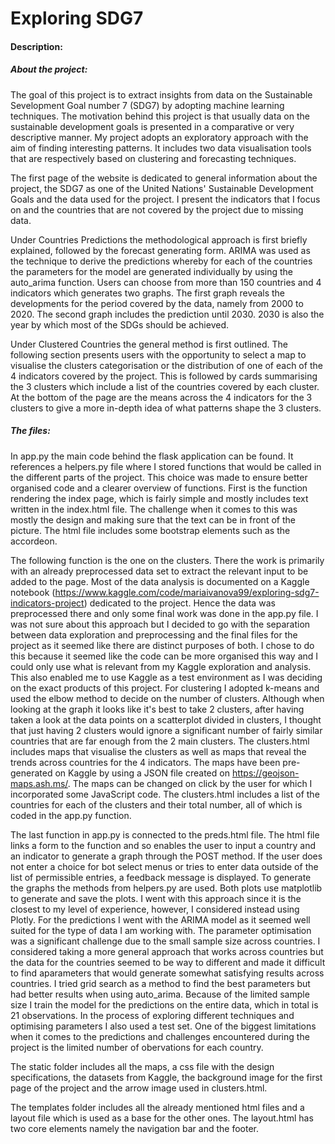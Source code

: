 # Exploring SDG7

#### Description:

##### About the project:
The goal of this project is to extract insights from data on the Sustainable Sevelopment Goal number 7 (SDG7) by adopting machine learning techniques. The motivation behind this project is that usually data on the sustainable development goals is presented in a comparative or very descriptive manner. My project adopts an exploratory approach with the aim of finding interesting patterns. It includes two data visualisation tools that are respectively based on clustering and forecasting techniques.

The first page of the website is dedicated to general information about the project, the SDG7 as one of the United Nations' Sustainable Development Goals and the data used for the project. I present the indicators that I focus on and the countries that are not covered by the project due to missing data.

Under Countries Predictions the methodological approach is first briefly explained, followed by the forecast generating form. ARIMA was used as the technique to derive the predictions whereby for each of the countries the parameters for the model are generated individually by using the auto_arima function. Users can choose from more than 150 countries and 4 indicators which generates two graphs. The first graph reveals the developments for the period covered by the data, namely from 2000 to 2020. The second graph includes the prediction until 2030. 2030 is also the year by which most of the SDGs should be achieved.

Under Clustered Countries the general method is first outlined. The following section presents users with the opportunity to select a map to visualise the clusters categorisation or the distribution of one of each of the 4 indicators covered by the project. This is followed by cards summarising the 3 clusters which include a list of the countries covered by each cluster. At the bottom of the page are the means across the 4 indicators for the 3 clusters to give a more in-depth idea of what patterns shape the 3 clusters.

##### The files:
In app.py the main code behind the flask application can be found. It references a helpers.py file where I stored functions that would be called in the different parts of the project. This choice was made to ensure better organised code and a clearer overview of functions. First is the function rendering the index page, which is fairly simple and mostly includes text written in the index.html file. The challenge when it comes to this was mostly the design and making sure that the text can be in front of the picture. The html file includes some bootstrap elements such as the accordeon.

The following function is the one on the clusters. There the work is primarily with an already preprocessed data set to extract the relevant input to be added to the page. Most of the data analysis is documented on a Kaggle notebook (https://www.kaggle.com/code/mariaivanova99/exploring-sdg7-indicators-project) dedicated to the project. Hence the data was preprocessed there and only some final work was done in the app.py file. I was not sure about this approach but I decided to go with the separation between data exploration and preprocessing and the final files for the project as it seemed like there are distinct purposes of both. I chose to do this because it seemed like the code can be more organised this way and I could only use what is relevant from my Kaggle exploration and analysis. This also enabled me to use Kaggle as a test environment as I was deciding on the exact products of this project. For clustering I adopted k-means and used the elbow method to decide on the number of clusters. Although when looking at the graph it looks like it's best to take 2 clusters, after having taken a look at the data points on a scatterplot divided in clusters, I thought that just having 2 clusters would ignore a significant number of fairly similar countries that are far enough from the 2 main clusters. The clusters.html includes maps that visualise the clusters as well as maps that reveal the trends across countries for the 4 indicators. The maps have been pre-generated on Kaggle by using a JSON file created on https://geojson-maps.ash.ms/. The maps can be changed on click by the user for which I incorporated some JavaScript code. The clusters.html includes a list of the countries for each of the clusters and their total number, all of which is coded in the app.py function.

The last function in app.py is connected to the preds.html file. The html file links a form to the function and so enables the user to input a country and an indicator to generate a graph through the POST method. If the user does not enter a choice for bot select menus or tries to enter data outside of the list of permissible entries, a feedback message is displayed. To generate the graphs the methods from helpers.py are used. Both plots use matplotlib to generate and save the plots. I went with this approach since it is the closest to my level of experience, however, I considered instead using Plotly. For the predictions I went with the ARIMA model as it seemed well suited for the type of data I am working with. The parameter optimisation was a significant challenge due to the small sample size across countries. I considered taking a more general approach that works across countries but the data for the countries seemed to be way to different and made it difficult to find aparameters that would generate somewhat satisfying results across countries. I tried grid search as a method to find the best parameters but had better results when using auto_arima. Because of the limited sample size I train the model for the predictions on the entire data, which in total is 21 observations. In the process of exploring different techniques and optimising parameters I also used a test set. One of the biggest limitations when it comes to the predictions and challenges encountered during the project is the limited number of obervations for each country.

The static folder includes all the maps, a css file with the design specifications, the datasets from Kaggle, the background image for the first page of the project and the arrow image used in clusters.html.

The templates folder includes all the already mentioned html files and a layout file which is used as a base for the other ones. The layout.html has two core elements namely the navigation bar and the footer.


